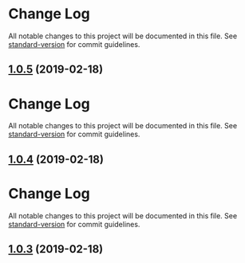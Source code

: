 # Change Log

All notable changes to this project will be documented in this file. See [standard-version](https://github.com/conventional-changelog/standard-version) for commit guidelines.

## [1.0.5](https://github.com/Takkiiii/ame-basket/compare/v1.0.1...v1.0.5) (2019-02-18)



# Change Log

All notable changes to this project will be documented in this file. See [standard-version](https://github.com/conventional-changelog/standard-version) for commit guidelines.

## [1.0.4](https://github.com/Takkiiii/ame-basket/compare/v1.0.1...v1.0.4) (2019-02-18)



# Change Log

All notable changes to this project will be documented in this file. See [standard-version](https://github.com/conventional-changelog/standard-version) for commit guidelines.

## [1.0.3](https://github.com/Takkiiii/ame-basket/compare/v1.0.1...v1.0.3) (2019-02-18)
